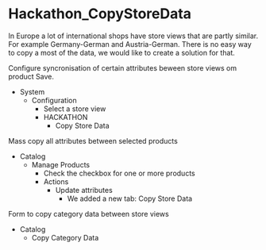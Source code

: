 # Hackathon_CopyStoreData

In Europe a lot of international shops have store views that are partly similar.
For example Germany-German and Austria-German.
There is no easy way to copy a most of the data, we would like to create a solution for that.

Configure syncronisation of certain attributes beween store views om product Save.

* System
  * Configuration
    * Select a store view
    * HACKATHON
      * Copy Store Data

Mass copy all attributes between selected products

* Catalog
  * Manage Products
    * Check the checkbox for one or more products
    * Actions
      * Update attributes
        * We added a new tab: Copy Store Data 
  
Form to copy category data between store views

* Catalog
  * Copy Category Data
